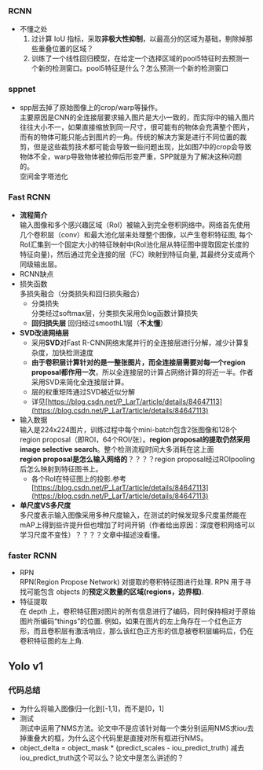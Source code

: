 ### RCNN
- 不懂之处  
  1. 过计算 IoU 指标，采取**非极大性抑制**，以最高分的区域为基础，剔除掉那些重叠位置的区域？
  2. 训练了一个线性回归模型，在给定一个选择区域的pool5特征时去预测一个新的检测窗口。pool5特征是什么？怎么预测一个新的检测窗口

### sppnet
- spp层去掉了原始图像上的crop/warp等操作。  
   主要原因是CNN的全连接层要求输入图片是大小一致的，而实际中的输入图片往往大小不一，如果直接缩放到同一尺寸，很可能有的物体会充满整个图片，而有的物体可能只能占到图片的一角。传统的解决方案是进行不同位置的裁剪，但是这些裁剪技术都可能会导致一些问题出现，比如图7中的crop会导致物体不全，warp导致物体被拉伸后形变严重，SPP就是为了解决这种问题的。  
   空间金字塔池化

### Fast RCNN
- **流程简介**  
  输入图像和多个感兴趣区域（RoI）被输入到完全卷积网络中。网络首先使用几个卷积层（conv）和最大池化层来处理整个图像，以产生卷积特征图, 每个RoI汇集到一个固定大小的特征映射中(RoI池化层从特征图中提取固定长度的特征向量)，然后通过完全连接的层（FC）映射到特征向量, 其最终分支成两个同级输出层。
- RCNN缺点
- 损失函数  
  多损失融合（分类损失和回归损失融合）  
  - 分类损失  
    分类经过softmax层，分类损失采用负log函数计算损失 
  - **回归损失层**
    回归经过smoothL1层（**不太懂**）
- **SVD改进网络层**  
  - 采用**SVD**对Fast R-CNN网络末尾并行的全连接层进行分解，减少计算复杂度，加快检测速度  
  - **由于卷积层计算针对的是一整张图片，而全连接层需要对每一个region proposal都作用一次**，所以全连接层的计算占网络计算的将近一半。作者采用SVD来简化全连接层计算。  
  - 层的权重矩阵通过SVD被近似分解  
  - 详见[https://blog.csdn.net/P_LarT/article/details/84647113](https://blog.csdn.net/P_LarT/article/details/84647113)
- 输入数据  
  输入是224x224图片，训练过程中每个mini-batch包含2张图像和128个region proposal（即ROI，64个ROI/张）。**region proposal的提取仍然采用image selective search**。整个检测流程时间大多消耗在这上面  
  **region proposal是怎么输入网络的**？？？？region proposal经过ROIpooling后怎么映射到特征图书上。
  - 各个RoI在特征图上的投影.参考  
    [https://blog.csdn.net/P_LarT/article/details/84647113](https://blog.csdn.net/P_LarT/article/details/84647113)
 - **单尺度VS多尺度**  
   多尺度表示输入图像采用多种尺度输入，在测试的时候发现多尺度虽然能在mAP上得到些许提升但也增加了时间开销（作者给出原因：深度卷积网络可以学习尺度不变性）？？？？文章中描述没看懂。


### faster RCNN
- RPN  
  RPN(Region Propose Network) 对提取的卷积特征图进行处理. RPN 用于寻找可能包含 objects 的**预定义数量的区域(regions，边界框)**.
- 特征提取  
  在 depth 上，卷积特征图对图片的所有信息进行了编码，同时保持相对于原始图片所编码“things”的位置. 例如，如果在图片的左上角存在一个红色正方形，而且卷积层有激活响应，那么该红色正方形的信息被卷积层编码后，仍在卷积特征图的左上角.


## Yolo v1


### 代码总结
- 为什么将输入图像归一化到[-1,1]，而不是[0，1]
- 测试  
  测试中运用了NMS方法。论文中不是应该针对每一个类分别运用NMS求iou去掉重叠大的框，为什么这个代码里是直接对所有框进行NMS。
- object_delta = object_mask * (predict_scales - iou_predict_truth) 减去iou_predict_truth这个可以么？论文中是怎么讲述的？
<!--stackedit_data:
eyJoaXN0b3J5IjpbMjEwMzk5ODkzMywzNzY3OTEzMzIsMTIyMD
Y5NzY0MCwtMTA3MTkxNDc4Myw5NzkzMzA3MzAsLTgyNTQ1MjA1
MywtMzQ1MTIwMzI2LDE5NTM1MDY4MDQsLTIyNzc4MjA5NiwxMD
IyNzEzMzI4LDgwODQ3OTU4NSwtNTYxNTgyNjIzLDc5NTE4MDQ4
OCwtMjEyMDA1NjI4NSwtMTczOTQ3ODgyNywtMTQyMzk2MTc3MS
wtMTA5NTAzNTc1OF19
-->